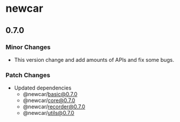 # newcar

## 0.7.0

### Minor Changes

- This version change and add amounts of APIs and fix some bugs.

### Patch Changes

- Updated dependencies
  - @newcar/basic@0.7.0
  - @newcar/core@0.7.0
  - @newcar/recorder@0.7.0
  - @newcar/utils@0.7.0
